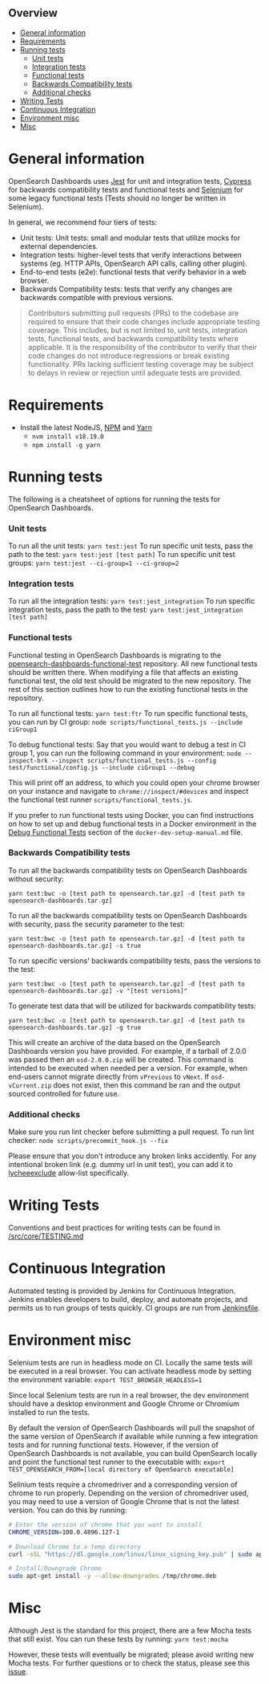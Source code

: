 Overview
---
- [General information](#general-information)
- [Requirements](#requirements)
- [Running tests](#running-tests)
    - [Unit tests](#unit-tests)
    - [Integration tests](#integration-tests)
    - [Functional tests](#functional-tests)
    - [Backwards Compatibility tests](#backwards-compatibility-tests)
    - [Additional checks](#additional-checks)
- [Writing Tests](#writing-tests)
- [Continuous Integration](#continuous-integration)
- [Environment misc](#environment-misc)
- [Misc](#misc)

# General information
OpenSearch Dashboards uses [Jest](https://jestjs.io/) for unit and integration tests, [Cypress](https://www.cypress.io/) for backwards compatibility tests and functional tests and [Selenium](https://www.selenium.dev/) for some legacy functional tests (Tests should no longer be written in Selenium).

In general, we recommend four tiers of tests:
* Unit tests: Unit tests: small and modular tests that utilize mocks for external dependencies.
* Integration tests: higher-level tests that verify interactions between systems (eg. HTTP APIs, OpenSearch API calls, calling other plugin).
* End-to-end tests (e2e): functional tests that verify behavior in a web browser.
* Backwards Compatibility tests: tests that verify any changes are backwards compatible with previous versions.

> Contributors submitting pull requests (PRs) to the codebase are required to ensure that their code changes include appropriate testing coverage. This includes, but is not limited to, unit tests, integration tests, functional tests, and backwards compatibility tests where applicable.
> It is the responsibility of the contributor to verify that their code changes do not introduce regressions or break existing functionality. PRs lacking sufficient testing coverage may be subject to delays in review or rejection until adequate tests are provided.


# Requirements
* Install the latest NodeJS, [NPM](https://www.npmjs.com/get-npm) and [Yarn](https://classic.yarnpkg.com/en/docs/install/#mac-stable)
    * `nvm install v18.19.0`
    * `npm install -g yarn`

# Running tests
The following is a cheatsheet of options for running the tests for OpenSearch Dashboards.

### Unit tests
To run all the unit tests:
`yarn test:jest`
To run specific unit tests, pass the path to the test:
`yarn test:jest [test path]`
To run specific unit test groups:
`yarn test:jest --ci-group=1 --ci-group=2`

### Integration tests
To run all the integration tests:
`yarn test:jest_integration`
To run specific integration tests, pass the path to the test:
`yarn test:jest_integration [test path]`

### Functional tests

Functional testing in OpenSearch Dashboards is migrating to the [opensearch-dashboards-functional-test](https://github.com/opensearch-project/opensearch-dashboards-functional-test) repository. All new functional tests should be written there. When modifying a file that affects an existing functional test, the old test should be migrated to the new repository. The rest of this section outlines how to run the existing functional tests in the repository.

To run all functional tests:
`yarn test:ftr`
To run specific functional tests, you can run by CI group:
`node scripts/functional_tests.js --include ciGroup1`

To debug functional tests:
Say that you would want to debug a test in CI group 1, you can run the following command in your environment:
`node --inspect-brk --inspect scripts/functional_tests.js --config test/functional/config.js --include ciGroup1 --debug`

This will print off an address, to which you could open your chrome browser on your instance and navigate to `chrome://inspect/#devices` and inspect the functional test runner `scripts/functional_tests.js`.

If you prefer to run functional tests using Docker, you can find instructions on how to set up and debug functional tests in a Docker environment in the [Debug Functional Tests](docs/docker-dev/docker-dev-setup-manual.md#debug-functional-tests) section of the `docker-dev-setup-manual.md` file.

### Backwards Compatibility tests
To run all the backwards compatibility tests on OpenSearch Dashboards without security:

`yarn test:bwc -o [test path to opensearch.tar.gz] -d [test path to opensearch-dashboards.tar.gz]`

To run all the backwards compatibility tests on OpenSearch Dashboards with security, pass the security parameter to the test:

`yarn test:bwc -o [test path to opensearch.tar.gz] -d [test path to opensearch-dashboards.tar.gz] -s true`

To run specific versions' backwards compatibility tests, pass the versions to the test:

`yarn test:bwc -o [test path to opensearch.tar.gz] -d [test path to opensearch-dashboards.tar.gz] -v "[test versions]"`

To generate test data that will be utilized for backwards compatibility tests:

`yarn test:bwc -o [test path to opensearch.tar.gz] -d [test path to opensearch-dashboards.tar.gz] -g true`

This will create an archive of the data based on the OpenSearch Dashboards version you have provided. For example, if a tarball of 2.0.0 was passed then an `osd-2.0.0.zip` will be created. This command is intended to be executed when needed per a version. For example, when end-users cannot migrate directly from `vPrevious` to `vNext`. If `osd-vCurrent.zip` does not exist, then this command be ran and the output sourced controlled for future use.

### Additional checks
Make sure you run lint checker before submitting a pull request. To run lint checker:
`node scripts/precommit_hook.js --fix`

Please ensure that you don't introduce any broken links accidently. For any intentional broken link (e.g. dummy url in unit test), you can add it to [lycheeexclude](https://github.com/opensearch-project/OpenSearch-Dashboards/blob/main/.lycheeexclude) allow-list specifically.

# Writing Tests
Conventions and best practices for writing tests can be found in [/src/core/TESTING.md](/src/core/TESTING.md)

# Continuous Integration
Automated testing is provided by Jenkins for Continuous Integration. Jenkins enables developers to build, deploy, and automate projects, and permits us to run groups of tests quickly. CI groups are run from [Jenkinsfile](https://github.com/opensearch-project/OpenSearch-Dashboards/blob/main/Jenkinsfile).

# Environment misc
Selenium tests are run in headless mode on CI. Locally the same tests will be executed in a real browser. You can activate headless mode by setting the environment variable:
`export TEST_BROWSER_HEADLESS=1`

Since local Selenium tests are run in a real browser, the dev environment should have a desktop environment and Google Chrome or Chromium installed to run the tests.

By default the version of OpenSearch Dashboards will pull the snapshot of the same version of OpenSearch if available while running a few integration tests and for running functional tests. However, if the version of OpenSearch Dashboards is not available, you can build OpenSearch locally and point the functional test runner to the executable with:
`export TEST_OPENSEARCH_FROM=[local directory of OpenSearch executable]`

Selinium tests require a chromedriver and a corresponding version of chrome to run properly. Depending on the version of chromedriver used, you may need to use a version of Google Chrome that is not the latest version. You can do this by running:

```sh
# Enter the version of chrome that you want to install
CHROME_VERSION=100.0.4896.127-1

# Download Chrome to a temp directory
curl -sSL "https://dl.google.com/linux/linux_signing_key.pub" | sudo apt-key add -  && wget -O /tmp/chrome.deb "https://dl.google.com/linux/chrome/deb/pool/main/g/google-chrome-stable/google-chrome-stable_${CHROME_VERSION}_amd64.deb"

# Install/Downgrade Chrome
sudo apt-get install -y --allow-downgrades /tmp/chrome.deb
```

# Misc
Although Jest is the standard for this project, there are a few Mocha tests that still exist. You can run these tests by running:
`yarn test:mocha`

However, these tests will eventually be migrated; please avoid writing new Mocha tests. For further questions or to check the status, please see this [issue](https://github.com/opensearch-project/OpenSearch-Dashboards/issues/215).

